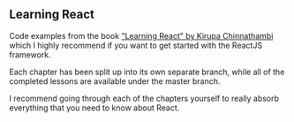 ## Learning React

Code examples from the book <a href="https://www.chapters.indigo.ca/en-ca/books/learning-react-a-hands-on/9780134546315-item.html?ref=item_page%3avariation" target="_blank">"Learning React" by Kirupa Chinnathambi</a> which I highly recommend if you want to get started with the ReactJS framework.

Each chapter has been split up into its own separate branch, while all of the completed lessons are available under the master branch.

I recommend going through each of the chapters yourself to really absorb everything that you need to know about React.
